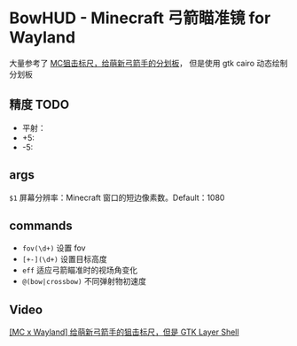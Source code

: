 # BowHUD - Minecraft 弓箭瞄准镜 for Wayland
大量参考了 [MC狙击标尺，给萌新弓箭手的分划板](https://www.bilibili.com/video/BV1vV4y1Z7jh)，
但是使用 gtk cairo 动态绘制分划板

## 精度 TODO
- 平射：
- +5:
- -5:

## args
`$1` 屏幕分辨率：Minecraft 窗口的短边像素数。Default：1080

## commands
- `fov(\d+)` 设置 fov
- `[+-](\d+)` 设置目标高度
- `eff` 适应弓箭瞄准时的视场角变化
- `@(bow|crossbow)` 不同弹射物初速度

## Video
[[MC x Wayland] 给萌新弓箭手的狙击标尺，但是 GTK Layer Shell](https://www.bilibili.com/video/BV1QvgfzfEMu)
